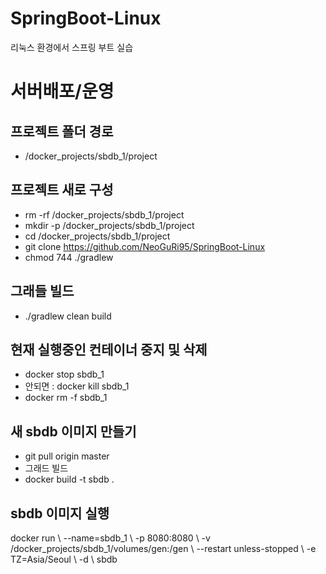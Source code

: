 # SpringBoot-Linux
리눅스 환경에서 스프링 부트 실습

# 서버배포/운영
## 프로젝트 폴더 경로
- /docker_projects/sbdb_1/project

## 프로젝트 새로 구성
- rm -rf /docker_projects/sbdb_1/project
- mkdir -p /docker_projects/sbdb_1/project
- cd /docker_projects/sbdb_1/project
- git clone https://github.com/NeoGuRi95/SpringBoot-Linux
- chmod 744 ./gradlew

## 그래들 빌드
- ./gradlew clean build

## 현재 실행중인 컨테이너 중지 및 삭제
- docker stop sbdb_1
- 안되면 : docker kill sbdb_1
- docker rm -f sbdb_1

## 새 sbdb 이미지 만들기
- git pull origin master
- 그래드 빌드
- docker build -t sbdb .

## sbdb 이미지 실행
docker run \\
--name=sbdb_1 \\
-p 8080:8080 \\
-v /docker_projects/sbdb_1/volumes/gen:/gen \\
--restart unless-stopped \\
-e TZ=Asia/Seoul \\
-d \\
sbdb
